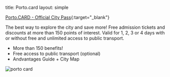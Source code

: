 title: Porto.card
layout: simple

[Porto.CARD - Official City Pass](https://visitporto.travel/pt-PT/porto-card-landing-page#/){:target="_blank"}

The best way to explore the city and save more! Free admission tickets and discounts at more than 150 points of interest. Valid for 1, 2, 3 or 4 days with or without free and unlimited access to public transport.

* More than 150 benefits!
* Free access to public transport (optional)
* Andvantages Guide + City Map

![porto card](/static/images/other/portocard.jpeg)
